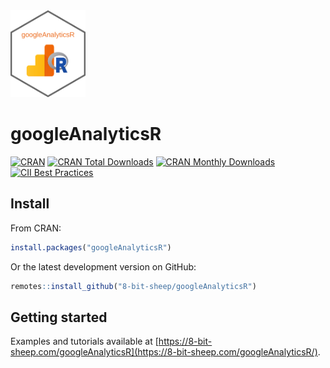 <img src="https://raw.githubusercontent.com/8-bit-sheep/googleAnalyticsR/master/inst/hexlogo/hex.png" width="120px" />

# googleAnalyticsR

[![CRAN](http://www.r-pkg.org/badges/version/googleAnalyticsR)](https://cran.r-project.org/package=googleAnalyticsR)
[![CRAN Total Downloads](https://cranlogs.r-pkg.org/badges/grand-total/googleAnalyticsR)](https://cranlogs.r-pkg.org/badges/grand-total/googleAnalyticsR)
[![CRAN Monthly Downloads](https://cranlogs.r-pkg.org/badges/googleAnalyticsR)](https://cranlogs.r-pkg.org/badges/googleAnalyticsR)
[![CII Best Practices](https://bestpractices.coreinfrastructure.org/projects/2025/badge)](https://bestpractices.coreinfrastructure.org/projects/2025)

## Install

From CRAN:

```r
install.packages("googleAnalyticsR")
```

Or the latest development version on GitHub:

```r
remotes::install_github("8-bit-sheep/googleAnalyticsR")
```

## Getting started

Examples and tutorials available at [https://8-bit-sheep.com/googleAnalyticsR](https://8-bit-sheep.com/googleAnalyticsR/).
